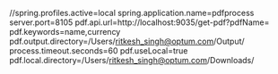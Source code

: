 //spring.profiles.active=local
spring.application.name=pdfprocess
server.port=8105
pdf.api.url=http://localhost:9035/get-pdf?pdfName=
pdf.keywords=name,currency
pdf.output.directory=/Users/ritkesh_singh@optum.com/Output/
process.timeout.seconds=60
pdf.useLocal=true
pdf.local.directory=/Users/ritkesh_singh@optum.com/Downloads/
